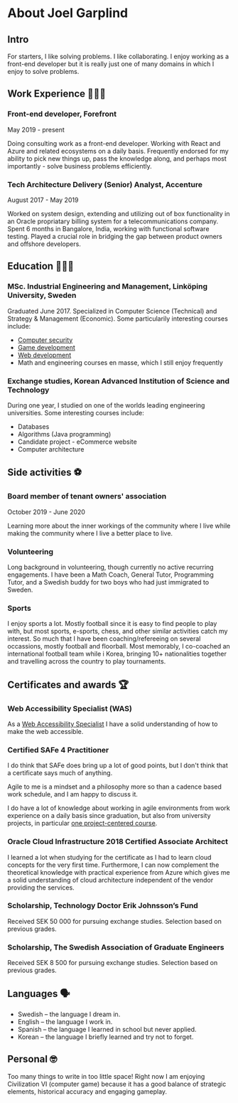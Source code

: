 # About Joel Garplind

## Intro

For starters, I like solving problems. I like collaborating. I enjoy
working as a front-end developer but it is really just one of many
domains in which I enjoy to solve problems.

## Work Experience 👨🏼‍💻

### Front-end developer, Forefront

May 2019 - present

Doing consulting work as a front-end developer. Working with React and
Azure and related ecosystems on a daily basis. Frequently endorsed for
my ability to pick new things up, pass the knowledge along, and perhaps
most importantly - solve business problems efficiently.

### Tech Architecture Delivery (Senior) Analyst, Accenture

August 2017 - May 2019

Worked on system design, extending and utilizing out of box
functionality in an Oracle propriatary billing system for a
telecommunications company. Spent 6 months in Bangalore, India, working
with functional software testing. Played a crucial role in bridging the
gap between product owners and offshore developers.

## Education 👨🏼‍🎓

### MSc. Industrial Engineering and Management, Linköping University, Sweden

Graduated June 2017. Specialized in Computer Science (Technical) and
Strategy &amp; Management (Economic). Some particularily interesting
courses include:

- [Computer security](icg.isy.liu.se/courses/tsit02/)
- [Game development](https://www.youtube.com/watch?v=YwdE70dGcmw)
- [Web development](https://www.ida.liu.se/~TDDD27/)
- Math and engineering courses en masse, which I still enjoy frequently

### Exchange studies, Korean Advanced Institution of Science and Technology

During one year, I studied on one of the worlds leading engineering
universities. Some interesting courses include:

- Databases
- Algorithms (Java programming)</li>
- Candidate project - eCommerce website</li>
- Computer architecture</li>

## Side activities ⚽️

### Board member of tenant owners' association</h3>

October 2019 - June 2020

Learning more about the inner workings of the community where I live
while making the community where I live a better place to live.

### Volunteering

Long background in volunteering, though currently no active recurring
engagements. I have been a Math Coach, General Tutor, Programming Tutor,
and a Swedish buddy for two boys who had just immigrated to Sweden.

### Sports

I enjoy sports a lot. Mostly football since it is easy to find people to
play with, but most sports, e-sports, chess,
and other similar activities catch my interest. So much that I have been
coaching/refereeing on several occassions, mostly football and
floorball. Most memorably, I co-coached an international football team
while i Korea, bringing 10+ nationalities together and travelling across
the country to play tournaments.

## Certificates and awards 🏆

### Web Accessibility Specialist (WAS)

As a [Web Accessibility Specialist](https://www.accessibilityassociation.org/s/wascertification) I have a solid understanding of how to make the web accessible.

### Certified SAFe 4 Practitioner

I do think that SAFe does bring up a lot of good points, but I don't think
that a certificate says much of anything.

Agile to me is a mindset and a philosophy more so than a
cadence based work schedule, and I am happy to discuss it.

I do have a lot of knowledge about
working in agile environments from work experience on a daily basis since
graduation, but also from university projects, in particular
[one project-centered course](https://www.ida.liu.se/~TDDC88/index.en.shtml).

### Oracle Cloud Infrastructure 2018 Certified Associate Architect

I learned a lot when studying for the certificate as I
had to learn cloud concepts for the very first time. Furthermore, I can
now complement the theoretical knowledge with practical experience from
Azure which gives me a solid understanding of cloud architecture
independent of the vendor providing the services.

### Scholarship, Technology Doctor Erik Johnsson’s Fund

Received SEK 50 000 for pursuing exchange studies. Selection based on
previous grades.

### Scholarship, The Swedish Association of Graduate Engineers</h3>

Received SEK 8 500 for pursuing exchange studies. Selection based on
previous grades.

## Languages 🗣

- Swedish – the language I dream in.
- English – the language I work in.
- Spanish – the language I learned in school but never applied.
- Korean – the language I briefly learned and try not to forget.

## Personal 🤓

Too many things to write in too little space! Right now I am enjoying
Civilization VI (computer game) because it has a good balance of
strategic elements, historical accuracy and engaging gameplay.
